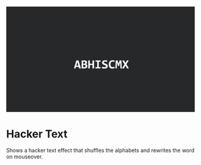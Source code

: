 ![Screenshot](/assets/01.png)

# Hacker Text

Shows a hacker text effect that shuffles the alphabets and rewrites the word on mouseover.